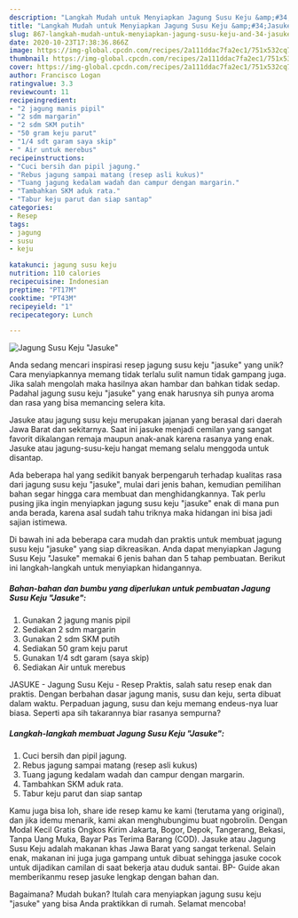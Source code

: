 ```yaml
---
description: "Langkah Mudah untuk Menyiapkan Jagung Susu Keju &amp;#34;Jasuke&amp;#34;, Lezat Sekali"
title: "Langkah Mudah untuk Menyiapkan Jagung Susu Keju &amp;#34;Jasuke&amp;#34;, Lezat Sekali"
slug: 867-langkah-mudah-untuk-menyiapkan-jagung-susu-keju-and-34-jasuke-and-34-lezat-sekali
date: 2020-10-23T17:38:36.866Z
image: https://img-global.cpcdn.com/recipes/2a111ddac7fa2ec1/751x532cq70/jagung-susu-keju-jasuke-foto-resep-utama.jpg
thumbnail: https://img-global.cpcdn.com/recipes/2a111ddac7fa2ec1/751x532cq70/jagung-susu-keju-jasuke-foto-resep-utama.jpg
cover: https://img-global.cpcdn.com/recipes/2a111ddac7fa2ec1/751x532cq70/jagung-susu-keju-jasuke-foto-resep-utama.jpg
author: Francisco Logan
ratingvalue: 3.3
reviewcount: 11
recipeingredient:
- "2 jagung manis pipil"
- "2 sdm margarin"
- "2 sdm SKM putih"
- "50 gram keju parut"
- "1/4 sdt garam saya skip"
- " Air untuk merebus"
recipeinstructions:
- "Cuci bersih dan pipil jagung."
- "Rebus jagung sampai matang (resep asli kukus)"
- "Tuang jagung kedalam wadah dan campur dengan margarin."
- "Tambahkan SKM aduk rata."
- "Tabur keju parut dan siap santap"
categories:
- Resep
tags:
- jagung
- susu
- keju

katakunci: jagung susu keju 
nutrition: 110 calories
recipecuisine: Indonesian
preptime: "PT17M"
cooktime: "PT43M"
recipeyield: "1"
recipecategory: Lunch

---
```



![Jagung Susu Keju &#34;Jasuke&#34;](https://img-global.cpcdn.com/recipes/2a111ddac7fa2ec1/751x532cq70/jagung-susu-keju-jasuke-foto-resep-utama.jpg)

Anda sedang mencari inspirasi resep jagung susu keju &#34;jasuke&#34; yang unik? Cara menyiapkannya memang tidak terlalu sulit namun tidak gampang juga. Jika salah mengolah maka hasilnya akan hambar dan bahkan tidak sedap. Padahal jagung susu keju &#34;jasuke&#34; yang enak harusnya sih punya aroma dan rasa yang bisa memancing selera kita.

Jasuke atau jagung susu keju merupakan jajanan yang berasal dari daerah Jawa Barat dan sekitarnya. Saat ini jasuke menjadi cemilan yang sangat favorit dikalangan remaja maupun anak-anak karena rasanya yang enak. Jasuke atau jagung-susu-keju hangat memang selalu menggoda untuk disantap.

Ada beberapa hal yang sedikit banyak berpengaruh terhadap kualitas rasa dari jagung susu keju &#34;jasuke&#34;, mulai dari jenis bahan, kemudian pemilihan bahan segar hingga cara membuat dan menghidangkannya. Tak perlu pusing jika ingin menyiapkan jagung susu keju &#34;jasuke&#34; enak di mana pun anda berada, karena asal sudah tahu triknya maka hidangan ini bisa jadi sajian istimewa.


Di bawah ini ada beberapa cara mudah dan praktis untuk membuat jagung susu keju &#34;jasuke&#34; yang siap dikreasikan. Anda dapat menyiapkan Jagung Susu Keju &#34;Jasuke&#34; memakai 6 jenis bahan dan 5 tahap pembuatan. Berikut ini langkah-langkah untuk menyiapkan hidangannya.

<!--inarticleads1-->

##### Bahan-bahan dan bumbu yang diperlukan untuk pembuatan Jagung Susu Keju &#34;Jasuke&#34;:

1. Gunakan 2 jagung manis pipil
1. Sediakan 2 sdm margarin
1. Gunakan 2 sdm SKM putih
1. Sediakan 50 gram keju parut
1. Gunakan 1/4 sdt garam (saya skip)
1. Sediakan  Air untuk merebus


JASUKE - Jagung Susu Keju - Resep Praktis, salah satu resep enak dan praktis. Dengan berbahan dasar jagung manis, susu dan keju, serta dibuat dalam waktu. Perpaduan jagung, susu dan keju memang endeus-nya luar biasa. Seperti apa sih takarannya biar rasanya sempurna? 

<!--inarticleads2-->

##### Langkah-langkah membuat Jagung Susu Keju &#34;Jasuke&#34;:

1. Cuci bersih dan pipil jagung.
1. Rebus jagung sampai matang (resep asli kukus)
1. Tuang jagung kedalam wadah dan campur dengan margarin.
1. Tambahkan SKM aduk rata.
1. Tabur keju parut dan siap santap


Kamu juga bisa loh, share ide resep kamu ke kami (terutama yang original), dan jika idemu menarik, kami akan menghubungimu buat ngobrolin. Dengan Modal Kecil Gratis Ongkos Kirim Jakarta, Bogor, Depok, Tangerang, Bekasi, Tanpa Uang Muka, Bayar Pas Terima Barang (COD). Jasuke atau Jagung Susu Keju adalah makanan khas Jawa Barat yang sangat terkenal. Selain enak, makanan ini juga juga gampang untuk dibuat sehingga jasuke cocok untuk dijadikan camilan di saat bekerja atau duduk santai. BP- Guide akan memberikanmu resep jasuke lengkap dengan bahan dan. 

Bagaimana? Mudah bukan? Itulah cara menyiapkan jagung susu keju &#34;jasuke&#34; yang bisa Anda praktikkan di rumah. Selamat mencoba!
